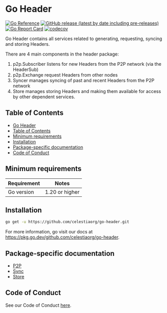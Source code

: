 # Go Header

[![Go Reference](https://pkg.go.dev/badge/github.com/celestiaorg/go-header.svg)](https://pkg.go.dev/github.com/celestiaorg/go-header)
[![GitHub release (latest by date including pre-releases)](https://img.shields.io/github/v/release/celestiaorg/go-header)](https://github.com/celestiaorg/go-header/releases/latest)
[![Go Report Card](https://goreportcard.com/badge/github.com/celestiaorg/go-header)](https://goreportcard.com/report/github.com/celestiaorg/go-header)
[![codecov](https://codecov.io/gh/celestiaorg/go-header/branch/main/graph/badge.svg?token=CWGA4RLDS9)](https://codecov.io/gh/celestiaorg/go-header)

Go Header contains all services related to generating, requesting, syncing and storing Headers.

There are 4 main components in the header package:

 1. p2p.Subscriber listens for new Headers from the P2P network (via the
    HeaderSub)
 2. p2p.Exchange request Headers from other nodes
 3. Syncer manages syncing of past and recent Headers from the P2P network
 4. Store manages storing Headers and making them available for access by other
    dependent services.

## Table of Contents

- [Go Header](#go-header)
- [Table of Contents](#table-of-contents)
- [Minimum requirements](#minimum-requirements)
- [Installation](#installation)
- [Package-specific documentation](#package-specific-documentation)
- [Code of Conduct](#code-of-conduct)

## Minimum requirements

| Requirement | Notes          |
| ----------- | -------------- |
| Go version  | 1.20 or higher |

## Installation

```sh
go get -u https://github.com/celestiaorg/go-header.git
```

For more information, go visit our docs at <https://pkg.go.dev/github.com/celestiaorg/go-header>.

## Package-specific documentation

- [P2P](./p2p/doc.go)
- [Sync](./sync/doc.go)
- [Store](./store/doc.go)

## Code of Conduct

See our Code of Conduct [here](https://docs.celestia.org/community/coc).
